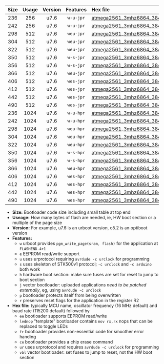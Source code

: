 |Size|Usage|Version|Features|Hex file|
|:-:|:-:|:-:|:-:|:--|
|236|256|u7.6|`w-u-jpr`|[atmega2561_3mhz6864_38400bps_ur_vbl.hex](https://raw.githubusercontent.com/stefanrueger/urboot/main//atmega2561_3mhz6864_38400bps_ur_vbl.hex)|
|242|256|u7.6|`w-u-jpr`|[atmega2561_3mhz6864_38400bps_lednop_ur_vbl.hex](https://raw.githubusercontent.com/stefanrueger/urboot/main//atmega2561_3mhz6864_38400bps_lednop_ur_vbl.hex)|
|298|512|u7.6|`weu-jpr`|[atmega2561_3mhz6864_38400bps_ee_ur_vbl.hex](https://raw.githubusercontent.com/stefanrueger/urboot/main//atmega2561_3mhz6864_38400bps_ee_ur_vbl.hex)|
|304|512|u7.6|`weu-jpr`|[atmega2561_3mhz6864_38400bps_ee_lednop_ur_vbl.hex](https://raw.githubusercontent.com/stefanrueger/urboot/main//atmega2561_3mhz6864_38400bps_ee_lednop_ur_vbl.hex)|
|322|512|u7.6|`weu-jpr`|[atmega2561_3mhz6864_38400bps_ee_lednop_fr_ur_vbl.hex](https://raw.githubusercontent.com/stefanrueger/urboot/main//atmega2561_3mhz6864_38400bps_ee_lednop_fr_ur_vbl.hex)|
|350|512|u7.6|`w-s-jpr`|[atmega2561_3mhz6864_38400bps_vbl.hex](https://raw.githubusercontent.com/stefanrueger/urboot/main//atmega2561_3mhz6864_38400bps_vbl.hex)|
|356|512|u7.6|`w-s-jpr`|[atmega2561_3mhz6864_38400bps_lednop_vbl.hex](https://raw.githubusercontent.com/stefanrueger/urboot/main//atmega2561_3mhz6864_38400bps_lednop_vbl.hex)|
|366|512|u7.6|`weu-jpr`|[atmega2561_3mhz6864_38400bps_ee_lednop_fr_ce_ur_vbl.hex](https://raw.githubusercontent.com/stefanrueger/urboot/main//atmega2561_3mhz6864_38400bps_ee_lednop_fr_ce_ur_vbl.hex)|
|406|512|u7.6|`wes-jpr`|[atmega2561_3mhz6864_38400bps_ee_vbl.hex](https://raw.githubusercontent.com/stefanrueger/urboot/main//atmega2561_3mhz6864_38400bps_ee_vbl.hex)|
|412|512|u7.6|`wes-jpr`|[atmega2561_3mhz6864_38400bps_ee_lednop_vbl.hex](https://raw.githubusercontent.com/stefanrueger/urboot/main//atmega2561_3mhz6864_38400bps_ee_lednop_vbl.hex)|
|442|512|u7.6|`wes-jpr`|[atmega2561_3mhz6864_38400bps_ee_lednop_fr_vbl.hex](https://raw.githubusercontent.com/stefanrueger/urboot/main//atmega2561_3mhz6864_38400bps_ee_lednop_fr_vbl.hex)|
|490|512|u7.6|`wes-jpr`|[atmega2561_3mhz6864_38400bps_ee_lednop_fr_ce_vbl.hex](https://raw.githubusercontent.com/stefanrueger/urboot/main//atmega2561_3mhz6864_38400bps_ee_lednop_fr_ce_vbl.hex)|
|236|1024|u7.6|`w-u-hpr`|[atmega2561_3mhz6864_38400bps_ur.hex](https://raw.githubusercontent.com/stefanrueger/urboot/main//atmega2561_3mhz6864_38400bps_ur.hex)|
|242|1024|u7.6|`w-u-hpr`|[atmega2561_3mhz6864_38400bps_lednop_ur.hex](https://raw.githubusercontent.com/stefanrueger/urboot/main//atmega2561_3mhz6864_38400bps_lednop_ur.hex)|
|298|1024|u7.6|`weu-hpr`|[atmega2561_3mhz6864_38400bps_ee_ur.hex](https://raw.githubusercontent.com/stefanrueger/urboot/main//atmega2561_3mhz6864_38400bps_ee_ur.hex)|
|304|1024|u7.6|`weu-hpr`|[atmega2561_3mhz6864_38400bps_ee_lednop_ur.hex](https://raw.githubusercontent.com/stefanrueger/urboot/main//atmega2561_3mhz6864_38400bps_ee_lednop_ur.hex)|
|322|1024|u7.6|`weu-hpr`|[atmega2561_3mhz6864_38400bps_ee_lednop_fr_ur.hex](https://raw.githubusercontent.com/stefanrueger/urboot/main//atmega2561_3mhz6864_38400bps_ee_lednop_fr_ur.hex)|
|350|1024|u7.6|`w-s-hpr`|[atmega2561_3mhz6864_38400bps.hex](https://raw.githubusercontent.com/stefanrueger/urboot/main//atmega2561_3mhz6864_38400bps.hex)|
|356|1024|u7.6|`w-s-hpr`|[atmega2561_3mhz6864_38400bps_lednop.hex](https://raw.githubusercontent.com/stefanrueger/urboot/main//atmega2561_3mhz6864_38400bps_lednop.hex)|
|366|1024|u7.6|`weu-hpr`|[atmega2561_3mhz6864_38400bps_ee_lednop_fr_ce_ur.hex](https://raw.githubusercontent.com/stefanrueger/urboot/main//atmega2561_3mhz6864_38400bps_ee_lednop_fr_ce_ur.hex)|
|406|1024|u7.6|`wes-hpr`|[atmega2561_3mhz6864_38400bps_ee.hex](https://raw.githubusercontent.com/stefanrueger/urboot/main//atmega2561_3mhz6864_38400bps_ee.hex)|
|412|1024|u7.6|`wes-hpr`|[atmega2561_3mhz6864_38400bps_ee_lednop.hex](https://raw.githubusercontent.com/stefanrueger/urboot/main//atmega2561_3mhz6864_38400bps_ee_lednop.hex)|
|442|1024|u7.6|`wes-hpr`|[atmega2561_3mhz6864_38400bps_ee_lednop_fr.hex](https://raw.githubusercontent.com/stefanrueger/urboot/main//atmega2561_3mhz6864_38400bps_ee_lednop_fr.hex)|
|490|1024|u7.6|`wes-hpr`|[atmega2561_3mhz6864_38400bps_ee_lednop_fr_ce.hex](https://raw.githubusercontent.com/stefanrueger/urboot/main//atmega2561_3mhz6864_38400bps_ee_lednop_fr_ce.hex)|

- **Size:** Bootloader code size including small table at top end
- **Useage:** How many bytes of flash are needed, ie, HW boot section or a multiple of the page size
- **Version:** For example, u7.6 is an urboot version, o5.2 is an optiboot version
- **Features:**
  + `w` urboot provides `pgm_write_page(sram, flash)` for the application at `FLASHEND-4+1`
  + `e` EEPROM read/write support
  + `u` uses urprotocol requiring `avrdude -c urclock` for programming
  + `s` uses skeleton of STK500v1 protocol; `-c urclock` and `-c arduino` both work
  + `h` hardware boot section: make sure fuses are set for reset to jump to boot section
  + `j` vector bootloader: uploaded applications *need to be patched externally*, eg, using `avrdude -c urclock`
  + `p` bootloader protects itself from being overwritten
  + `r` preserves reset flags for the application in the register R2
- **Hex file:** typically MCU name, oscillator frequency (16 MHz default) and baud rate (115200 default) followed by
  + `ee` bootloader supports EEPROM read/write
  + `lednop` "template" bootloader contains `mov rx,rx` nops that can be replaced to toggle LEDs
  + `fr` bootloader provides non-essential code for smoother error handing
  + `ce` bootloader provides a chip erase command
  + `ur` uses urprotocol and requires `avrdude -c urclock` for programming
  + `vbl` vector bootloader: set fuses to jump to reset, not the HW boot section
